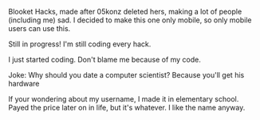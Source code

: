 Blooket Hacks, made after 05konz deleted hers, making a lot of people (including me) sad. I decided to make this one only mobile, so only mobile users can use this.

Still in progress! I'm still coding every hack.









I just started coding. Don't blame me because of my code.

Joke: Why should you date a computer scientist? Because you'll get his hardware

If your wondering about my username, I made it in elementary school. Payed the price later on in life, but it's whatever. I like the name anyway.
